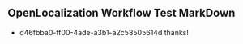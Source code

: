 ## OpenLocalization Workflow Test MarkDown
* d46fbba0-ff00-4ade-a3b1-a2c58505614d thanks!

<!--HONumber=Jul16_HO5-->


